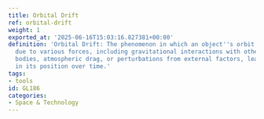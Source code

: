 ```yaml
---
title: Orbital Drift
ref: orbital-drift
weight: 1
exported_at: '2025-06-16T15:03:16.827381+00:00'
definition: 'Orbital Drift: The phenomenon in which an object''s orbit gradually changes
  due to various forces, including gravitational interactions with other celestial
  bodies, atmospheric drag, or perturbations from external factors, leading to a shift
  in its position over time.'
tags:
- tools
id: GL186
categories:
- Space & Technology
---
```


